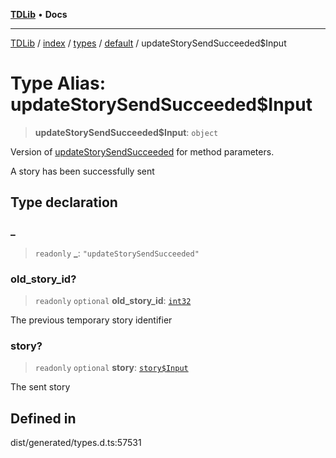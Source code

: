 [**TDLib**](../../../../../../README.md) • **Docs**

***

[TDLib](../../../../../../modules.md) / [index](../../../../../README.md) / [types](../../../README.md) / [default](../README.md) / updateStorySendSucceeded$Input

# Type Alias: updateStorySendSucceeded$Input

> **updateStorySendSucceeded$Input**: `object`

Version of [updateStorySendSucceeded](updateStorySendSucceeded.md) for method parameters.

A story has been successfully sent

## Type declaration

### \_

> `readonly` **\_**: `"updateStorySendSucceeded"`

### old\_story\_id?

> `readonly` `optional` **old\_story\_id**: [`int32`](int32.md)

The previous temporary story identifier

### story?

> `readonly` `optional` **story**: [`story$Input`](story$Input.md)

The sent story

## Defined in

dist/generated/types.d.ts:57531
